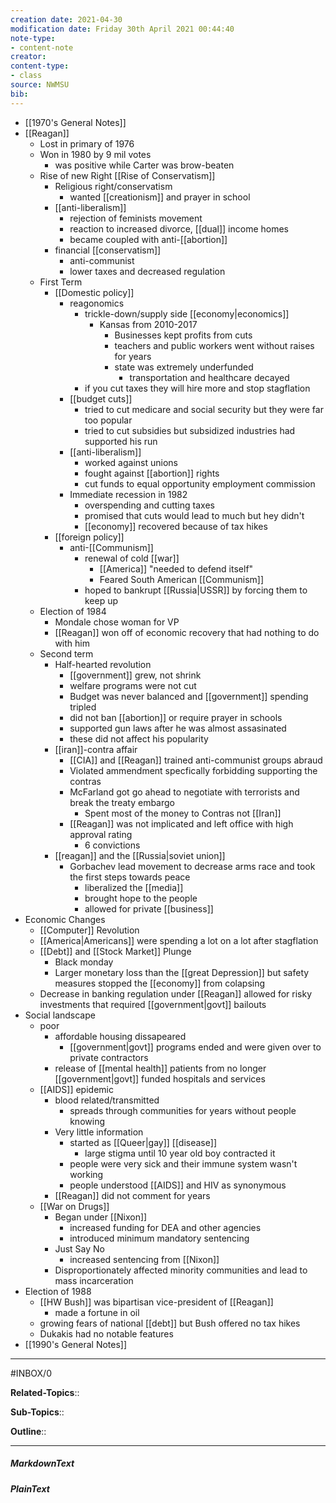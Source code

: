```yaml
---
creation date: 2021-04-30
modification date: Friday 30th April 2021 00:44:40
note-type: 
- content-note
creator:
content-type:
- class
source: NWMSU
bib:
---
```


- [[1970's General Notes]]
- [[Reagan]]
    - Lost in primary of 1976
    - Won in 1980 by 9 mil votes
        - was positive while Carter was brow-beaten
    - Rise of new Right [[Rise of Conservatism]]
        - Religious right/conservatism
            - wanted [[creationism]] and prayer in school
        - [[anti-liberalism]]
            - rejection of feminists movement
            - reaction to increased divorce, [[dual]] income homes
            - became coupled with anti-[[abortion]]
        - financial [[conservatism]]
            - anti-communist
            - lower taxes and decreased regulation
    - First Term
        - [[Domestic policy]]
            - reagonomics 
                - trickle-down/supply side [[economy|economics]]
                    - Kansas from 2010-2017
                        - Businesses kept profits from cuts
                        - teachers and public workers went without raises for years
                        - state was extremely underfunded
                            - transportation and healthcare decayed
                - if you cut taxes they will hire more and stop stagflation
            - [[budget cuts]]
                - tried to cut medicare and social security but they were far too popular
                - tried to cut subsidies but subsidized industries had supported his run
            - [[anti-liberalism]]
                - worked against unions
                - fought against [[abortion]] rights
                - cut funds to equal opportunity employment commission
            - Immediate recession in 1982
                - overspending and cutting taxes
                - promised that cuts would lead to much but hey didn't
                - [[economy]] recovered because of tax hikes
        - [[foreign policy]]
            - anti-[[Communism]]
                - renewal of cold [[war]] 
                    - [[America]] "needed to defend itself" 
                    - Feared South American [[Communism]]
                - hoped to bankrupt [[Russia|USSR]] by forcing them to keep up
    - Election of 1984
        - Mondale chose woman for VP
        - [[Reagan]] won off of economic recovery that had nothing to do with him
    - Second term
        - Half-hearted revolution
            - [[government]] grew, not shrink
            - welfare programs were not cut
            - Budget was never balanced and [[government]] spending tripled
            - did not ban [[abortion]] or require prayer in schools 
            - supported gun laws after he was almost assasinated
            - these did not affect his popularity
        - [[iran]]-contra affair
            - [[CIA]] and [[Reagan]] trained anti-communist groups abraud
            - Violated ammendment specfically forbidding supporting the contras
            - McFarland got go ahead to negotiate with terrorists and break the treaty embargo
                - Spent most of the money to Contras not [[Iran]]
            - [[Reagan]] was not implicated and left office with high approval rating 
                - 6 convictions
        - [[reagan]] and the [[Russia|soviet union]]
            - Gorbachev lead movement to decrease arms race and took the first steps towards peace
                - liberalized the [[media]]
                - brought hope to the people 
                - allowed for private [[business]]
- Economic Changes
    - [[Computer]] Revolution
    - [[America|Americans]] were spending a lot on a lot after stagflation
    - [[Debt]] and [[Stock Market]] Plunge
        - Black monday
        - Larger monetary loss than the [[great Depression]] but safety measures stopped the [[economy]] from colapsing
    - Decrease in banking regulation under [[Reagan]] allowed for risky investments that required [[government|govt]] bailouts
- Social landscape
    - poor
        - affordable housing dissapeared
            - [[government|govt]] programs ended and were given over to private contractors
        - release of [[mental health]] patients from no longer [[government|govt]] funded hospitals and services
    - [[AIDS]] epidemic
        - blood related/transmitted
            - spreads through communities for years without people knowing
        - Very little information
            - started as [[Queer|gay]] [[disease]]
                - large stigma until 10 year old boy contracted it 
            - people were very sick and their immune system wasn't working
            - people understood [[AIDS]] and HIV as synonymous
        - [[Reagan]] did not comment for years
    - [[War on Drugs]]
        - Began under [[Nixon]]
            - increased funding for DEA and other agencies
            - introduced minimum mandatory sentencing
        - Just Say No
            - increased sentencing from [[Nixon]]
        - Disproportionately affected minority communities and lead to mass incarceration
- Election of 1988
    - [[HW Bush]] was bipartisan vice-president of [[Reagan]]
        - made a fortune in oil  
    - growing fears of national [[debt]] but Bush offered no tax hikes
    - Dukakis had no notable features
- [[1990's General Notes]]


---

#INBOX/0

**Related-Topics**:: 
	
**Sub-Topics**::
	
**Outline**::

--- 
##### MarkdownText

##### PlainText



